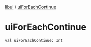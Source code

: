 [libui](index.md) / [uiForEachContinue](./ui-for-each-continue.md)

# uiForEachContinue

`val uiForEachContinue: Int`